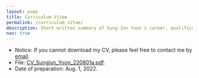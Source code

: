 ```yaml
---
layout: page
title: Curriculum Vitae
permalink: /curriculum_vitae/
description: Short written summary of Sung-Jun Yoon's career, qualifications and education.
nav: true
---
```


- Notice: If you cannot download my CV, please feel free to contact me by [email](mailto:vujadeyoon@gmail.com).
- File: [CV_Sungjun_Yoon_220801a.pdf](https://drive.google.com/file/d/15nv-RNjwg5DRm6aZ166HQi2jHhhyME4N/view?usp=sharing).
- Date of preparation: Aug. 1, 2022.
